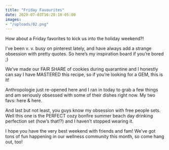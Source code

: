 ```yaml
---
title: "Friday Favourites"
date: 2020-07-03T16:28:10-05:00
images:
- "/uploads/02.png"
---
```


How about a Friday favorites to kick us into the holiday weekend?! 

I’ve been v. v. busy on pinterest lately, and have always add a strange obsession with pretty quotes. So here’s my inspiration board if you’re bored ;) 

We’ve made our FAIR SHARE of cookies during quarantine and I honestly can say I have MASTERED this recipe, so if you’re looking for a GEM, this is it! 

Anthropologie just re-opened here and I ran in today to grab a few things and am seriously obsessed with some of their dishes right now. My two favs: here & here. 

And last but not least, you guys know my obsession with free people sets. Well this one is the PERFECT cozy bonfire summer beach day drinking perfection set (how’s that!?) and I haven’t stopped wearing it. 

I hope you have the very best weekend with friends and fam! We’ve got tons of fun happening in our wellness community this month, so come hang out, too!